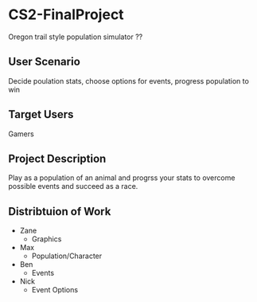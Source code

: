# CS2-FinalProject
  Oregon trail style population simulator ??
## User Scenario
  Decide poulation stats, choose options for events, progress population to win
## Target Users
  Gamers
## Project Description
  Play as a population of an animal and progrss your stats to overcome possible events
  and succeed as a race.
## Distribtuion of Work
+ Zane
  - Graphics
+ Max
  - Population/Character
+ Ben
  - Events
+ Nick
  - Event Options
